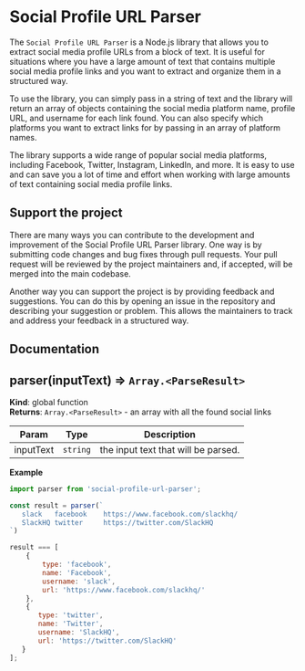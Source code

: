 # Social Profile URL Parser

The `Social Profile URL Parser` is a Node.js library that allows you to extract social media profile URLs from a block of text. It is useful for situations where you have a large amount of text that contains multiple social media profile links and you want to extract and organize them in a structured way.

To use the library, you can simply pass in a string of text and the library will return an array of objects containing the social media platform name, profile URL, and username for each link found. You can also specify which platforms you want to extract links for by passing in an array of platform names.

The library supports a wide range of popular social media platforms, including Facebook, Twitter, Instagram, LinkedIn, and more. It is easy to use and can save you a lot of time and effort when working with large amounts of text containing social media profile links.

## Support the project

There are many ways you can contribute to the development and improvement of the Social Profile URL Parser library. One way is by submitting code changes and bug fixes through pull requests.
Your pull request will be reviewed by the project maintainers and, if accepted, will be merged into the main codebase.

Another way you can support the project is by providing feedback and suggestions. You can do this by opening an issue in the repository and describing your suggestion or problem. This allows the maintainers to track and address your feedback in a structured way.

## Documentation

<a name="parser"></a>

## parser(inputText) ⇒ <code>Array.&lt;ParseResult&gt;</code>
**Kind**: global function  
**Returns**: <code>Array.&lt;ParseResult&gt;</code> - an array with all the found social links  

| Param | Type | Description |
| --- | --- | --- |
| inputText | <code>string</code> | the input text that will be parsed. |

**Example**  
```jsimport parser from 'social-profile-url-parser';const result = parser(`   slack   facebook    https://www.facebook.com/slackhq/   SlackHQ twitter     https://twitter.com/SlackHQ`)result === [    {        type: 'facebook',        name: 'Facebook',        username: 'slack',        url: 'https://www.facebook.com/slackhq/'    },    {       type: 'twitter',       name: 'Twitter',       username: 'SlackHQ',       url: 'https://twitter.com/SlackHQ'   }];```
